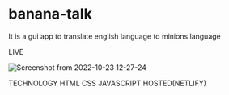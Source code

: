 # banana-talk
It is a gui app to translate english language to minions language

LIVE

![Screenshot from 2022-10-23 12-27-24](https://user-images.githubusercontent.com/84988287/197378633-071a5485-cef9-467f-bc1d-1c221b375b85.png)



TECHNOLOGY
HTML
CSS
JAVASCRIPT
HOSTED(NETLIFY)
